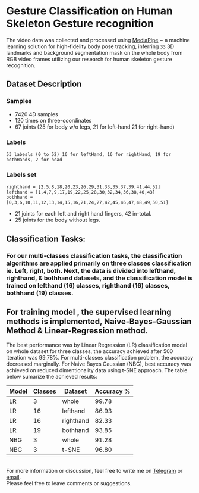 # Gesture Classification on Human Skeleton Gesture recognition

The video data was collected and processed using [MediaPipe](https://google.github.io/mediapipe/) $-$ a machine learning solution for high-fidelity body pose tracking, inferring `33` 3D landmarks and background segmentation mask on the whole body from RGB video frames utilizing our research for human skeleton gesture recognition.

## Dataset Description

### Samples
- 7420 4D samples
- 120 times on three-coordinates 
- 67 joints (25 for body w/o legs, 21 for left-hand 21 for right-hand)

### Labels
`53 labesls (0 to 52) 16 for leftHand, 16 for rightHand, 19 for bothHands, 2 for head`

### Labels set
`righthand = [2,5,8,18,20,23,26,29,31,33,35,37,39,41,44,52]` \
`lefthand = [1,4,7,9,17,19,22,25,28,30,32,34,36,38,40,43]` \
`bothhand = [0,3,6,10,11,12,13,14,15,16,21,24,27,42,45,46,47,48,49,50,51]`

- 21 joints for each left and right hand fingers, 42 in-total.
- 25 joints for the body without legs.

## Classification Tasks:

### For our multi-classes classification tasks, the classification algorithms are applied primarily on three classes classification ie. Left, right, both. Next, the data is divided into lefthand, righthand, & bothhand datasets, and the classification model is trained on lefthand (16) classes, righthand (16) classes, bothhand (19) classes.  

## For training model , the  supervised learning methods is implemented, Naive-Bayes-Gaussian Method & Linear-Regression method. 

The best performance was by Linear Regression (LR) classification modal on whole dataset for three classes, the accuracy achieved after 500 iteration was 99.78%. 
For multi-classes classification problem, the accuracy decreased marginally. For Naive Bayes Gaussian (NBG), best accuracy was achieved on reduced dimentionality data using t-SNE approach. The table below sumarize the achieved results: 


| Model | Classes | Dataset | Accuracy % | 
|--------|----------|---------|----------|
| LR | 3 | whole | 99.78 |
| LR | 16 | lefthand | 86.93 |
| LR | 16 | righthand | 82.33 | 
| LR | 19 | bothhand | 93.85 |
| NBG | 3 | whole | 91.28 | 
| NBG | 3 | t-SNE | 96.80 | 

\
For more information or discussion, feel free to write me on [Telegram](https://t.me/tomarp) or [email](mailto:p.tomar@outlook.de?subject=[GitHub]). \
Please feel free to leave comments or suggestions.  
